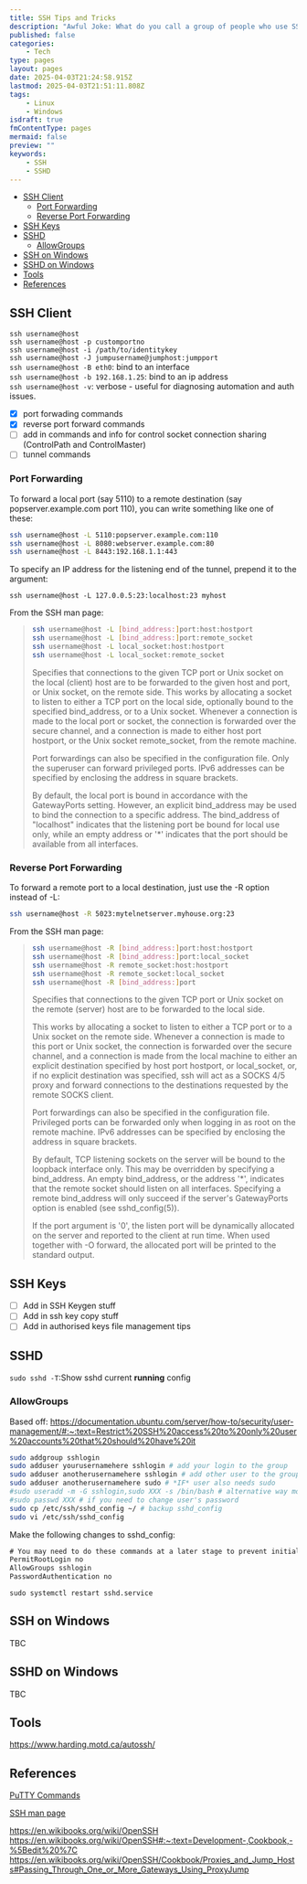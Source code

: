 ```yaml
---
title: SSH Tips and Tricks
description: "Awful Joke: What do you call a group of people who use SSH without passwords? An open party!"
published: false
categories:
    - Tech
type: pages
layout: pages
date: 2025-04-03T21:24:58.915Z
lastmod: 2025-04-03T21:51:11.808Z
tags:
    - Linux
    - Windows
isdraft: true
fmContentType: pages
mermaid: false
preview: ""
keywords:
    - SSH
    - SSHD
---
```


<!--- cSpell:disable --->
* [SSH Client](#ssh-client)
  * [Port Forwarding](#port-forwarding)
  * [Reverse Port Forwarding](#reverse-port-forwarding)
* [SSH Keys](#ssh-keys)
* [SSHD](#sshd)
  * [AllowGroups](#allowgroups)
* [SSH on Windows](#ssh-on-windows)
* [SSHD on Windows](#sshd-on-windows)
* [Tools](#tools)
* [References](#references)
<!--- cSpell:enable --->

## SSH Client

`ssh username@host`\
`ssh username@host -p customportno`\
`ssh username@host -i /path/to/identitykey`\
`ssh username@host -J jumpusername@jumphost:jumpport`\
`ssh username@host -B eth0`: bind to an interface\
`ssh username@host -b 192.168.1.25`: bind to an ip address\
`ssh username@host -v`: verbose - useful for diagnosing automation and auth issues.

* [x] port forwading commands
* [x] reverse port forward commands
* [ ] add in commands and info for control socket connection sharing (ControlPath and ControlMaster)
* [ ] tunnel commands

### Port Forwarding

To forward a local port (say 5110) to a remote destination (say popserver.example.com port 110), you can write something like one of these:

```bash
ssh username@host -L 5110:popserver.example.com:110
ssh username@host -L 8080:webserver.example.com:80
ssh username@host -L 8443:192.168.1.1:443
```

To specify an IP address for the listening end of the tunnel, prepend it to the argument:

`ssh username@host -L 127.0.0.5:23:localhost:23 myhost`

From the SSH man page:

> ```bash
> ssh username@host -L [bind_address:]port:host:hostport
> ssh username@host -L [bind_address:]port:remote_socket
> ssh username@host -L local_socket:host:hostport
> ssh username@host -L local_socket:remote_socket
> ```
>
> Specifies that connections to the given TCP port or Unix socket on the local (client) host are to be forwarded to the given host and port, or Unix socket, on the remote side.  This works by allocating a socket to listen to either a TCP port on the local side, optionally bound to the specified bind_address, or to a Unix socket.  Whenever a connection is made to the local port or socket, the connection is forwarded over the secure channel, and a connection is made to either host port hostport, or the Unix socket remote_socket, from the remote machine.
>
> Port forwardings can also be specified in the configuration file.  Only the superuser can forward privileged ports.  IPv6 addresses can be specified by enclosing the address in square brackets.
>
> By default, the local port is bound in accordance with the GatewayPorts setting.  However, an explicit bind_address may be used to bind the connection to a specific address.  The bind_address of "localhost" indicates that the listening port be bound for local use only, while an empty address or '*' indicates that the port should be available from all interfaces.

### Reverse Port Forwarding

To forward a remote port to a local destination, just use the -R option instead of -L:

```bash
ssh username@host -R 5023:mytelnetserver.myhouse.org:23
```

From the SSH man page:

> ```bash
> ssh username@host -R [bind_address:]port:host:hostport
> ssh username@host -R [bind_address:]port:local_socket
> ssh username@host -R remote_socket:host:hostport
> ssh username@host -R remote_socket:local_socket
> ssh username@host -R [bind_address:]port
> ```
>
> Specifies that connections to the given TCP port or Unix socket on the remote (server) host are to be forwarded to the local side.
>
> This works by allocating a socket to listen to either a TCP port or to a Unix socket on the remote side.  Whenever a connection is made to this port or Unix socket, the connection is forwarded over the secure channel, and a connection is made from the local machine to either an explicit destination specified by host port hostport, or local_socket, or, if no explicit destination was specified, ssh will act as a SOCKS 4/5 proxy and forward connections to the destinations requested by the remote SOCKS client.
>
> Port forwardings can also be specified in the configuration file. Privileged ports can be forwarded only when logging in as root on the remote machine.  IPv6 addresses can be specified by enclosing the address in square brackets.
>
> By default, TCP listening sockets on the server will be bound to the loopback interface only.  This may be overridden by specifying a bind_address.  An empty bind_address, or the address '*', indicates that the remote socket should listen on all interfaces.  Specifying a remote bind_address will only succeed if the server's GatewayPorts option is enabled (see sshd_config(5)).
>
> If the port argument is '0', the listen port will be dynamically allocated on the server and reported to the client at run time.  When used together with -O forward, the allocated port will be printed to the standard output.

## SSH Keys

* [ ] Add in SSH Keygen stuff
* [ ] Add in ssh key copy stuff
* [ ] Add in authorised keys file management tips

## SSHD

`sudo sshd -T`:Show sshd current **running** config

### AllowGroups

Based off: <https://documentation.ubuntu.com/server/how-to/security/user-management/#:~:text=Restrict%20SSH%20access%20to%20only%20user%20accounts%20that%20should%20have%20it>

```bash
sudo addgroup sshlogin
sudo adduser yourusernamehere sshlogin # add your login to the group
sudo adduser anotherusernamehere sshlogin # add other user to the group
sudo adduser anotherusernamehere sudo # *IF* user also needs sudo
#sudo useradd -m -G sshlogin,sudo XXX -s /bin/bash # alternative way modify existing user
#sudo passwd XXX # if you need to change user's password
sudo cp /etc/ssh/sshd_config ~/ # backup sshd_config
sudo vi /etc/ssh/sshd_config
```

Make the following changes to sshd_config:

```txt
# You may need to do these commands at a later stage to prevent initial build issues (password auth mostly) but they must be done before it goes live
PermitRootLogin no
AllowGroups sshlogin
PasswordAuthentication no
```

`sudo systemctl restart sshd.service`

## SSH on Windows

TBC

## SSHD on Windows

TBC

## Tools

<https://www.harding.motd.ca/autossh/>

## References

[PuTTY Commands](putty-commands.md)

[SSH man page](https://linux.die.net/man/1/ssh)

<https://en.wikibooks.org/wiki/OpenSSH>\
<https://en.wikibooks.org/wiki/OpenSSH#:~:text=Development-,Cookbook,-%5Bedit%20%7C>\
<https://en.wikibooks.org/wiki/OpenSSH/Cookbook/Proxies_and_Jump_Hosts#Passing_Through_One_or_More_Gateways_Using_ProxyJump>
